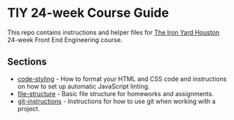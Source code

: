 # TIY 24-week Course Guide

This repo contains instructions and helper files for [The Iron Yard Houston]
24-week Front End Engineering course.

[The Iron Yard Houston]:https://www.theironyard.com/locations/houston.html

## Sections

- [code-styling](code-styling) - How to format your HTML and CSS code and instructions
  on how to set up automatic JavaScript linting.
- [file-structure](file-structure) - Basic file structure for homeworks and assignments.
- [git-instructions](git-instructions) - Instructions for how to use git when working with a project.
